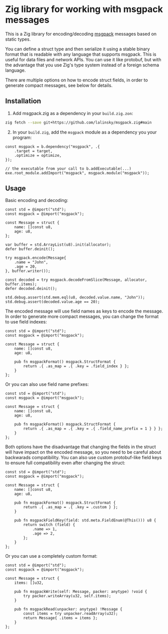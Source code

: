 # Zig library for working with msgpack messages

This is a Zig library for encoding/decoding [msgpack](https://msgpack.org/) messages based on static types.

You can define a struct type and then serialize it using a stable binary format that is readable with any
language that supports msgpack. This is useful for data files and network APIs. You can use it like protobuf,
but with the advantage that you use Zig's type system instead of a foreign schema language.

There are multiple options on how to encode struct fields, in order to generate compact messages, see below for details.

## Installation

1) Add msgpack.zig as a dependency in your `build.zig.zon`:

```bash
zig fetch --save git+https://github.com/lalinsky/msgpack.zig#main
```

2) In your `build.zig`, add the `msgpack` module as a dependency you your program:

```zig
const msgpack = b.dependency("msgpack", .{
    .target = target,
    .optimize = optimize,
});

// the executable from your call to b.addExecutable(...)
exe.root_module.addImport("msgpack", msgpack.module("msgpack"));
```

## Usage

Basic encoding and decoding:

```zig
const std = @import("std");
const msgpack = @import("msgpack");

const Message = struct {
    name: []const u8,
    age: u8,
};

var buffer = std.ArrayList(u8).init(allocator);
defer buffer.deinit();

try msgpack.encode(Message{
    .name = "John",
    .age = 20,
}, buffer.writer());

const decoded = try msgpack.decodeFromSlice(Message, allocator, buffer.items);
defer decoded.deinit();

std.debug.assert(std.mem.eql(u8, decoded.value.name, "John"));
std.debug.assert(decoded.value.age == 20);
```

The encoded message will use field names as keys to encode the message. In order to generate more compact messages, you can change the format to use field indexes:

```zig
const std = @import("std");
const msgpack = @import("msgpack");

const Message = struct {
    name: []const u8,
    age: u8,

    pub fn msgpackFormat() msgpack.StructFormat {
        return .{ .as_map = .{ .key = .field_index } };
    }
};
```

Or you can also use field name prefixes:

```zig
const std = @import("std");
const msgpack = @import("msgpack");

const Message = struct {
    name: []const u8,
    age: u8,

    pub fn msgpackFormat() msgpack.StructFormat {
        return .{ .as_map = .{ .key = .{ .field_name_prefix = 1 } } };
    }
};
```

Both options have the disadvantage that changing the fields in the struct will have impact on the encoded message, so you need to be careful about backwarads compatibility.
You can also use custom protobuf-like field keys to ensure full compatibility even after changing the struct:

```zig
const std = @import("std");
const msgpack = @import("msgpack");

const Message = struct {
    name: []const u8,
    age: u8,

    pub fn msgpackFormat() msgpack.StructFormat {
        return .{ .as_map = .{ .key = .custom } };
    }

    pub fn msgpackFieldKey(field: std.meta.FieldEnum(@This())) u8 {
        return switch (field) {
            .name => 1,
            .age => 2,
        };
    }
};
```

Or you can use a completely custom format:

```zig
const std = @import("std");
const msgpack = @import("msgpack");

const Message = struct {
    items: []u32,

    pub fn msgpackWrite(self: Message, packer: anytype) !void {
        try packer.writeArray(u32, self.items);
    }

    pub fn msgpackRead(unpacker: anytype) !Message {
        const items = try unpacker.readArray(u32);
        return Message{ .items = items };
    }
};
```

